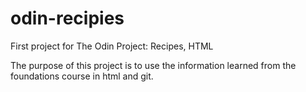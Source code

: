# odin-recipies
First project for The Odin Project: Recipes, HTML 

The purpose of this project is to use the information learned from the foundations course in html and git.
